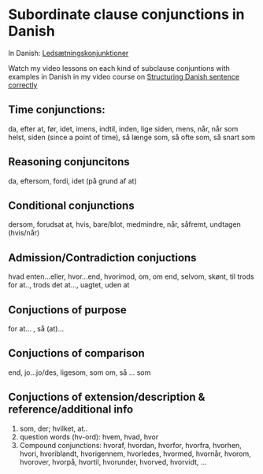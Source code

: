 # Subordinate clause conjunctions in Danish

In Danish: [Ledsætningskonjunktioner](https://sproget.dk/raad-og-regler/ordlister/sproglige-ordlister/under) 

Watch my video lessons on each kind of subclause conjuntions with examples in Danish in my video course on [Structuring Danish sentence correctly](https://elenasokolova.podia.com/structuring-danish-sentence-correctly)

## Time conjunctions:
da, efter at, før, idet, imens, indtil, inden, lige siden, mens, når, når som helst, siden (since a point of time), så længe som, så ofte som, så snart som

## Reasoning conjuncitons
da, eftersom, fordi, idet (på grund af at)

## Conditional conjunctions
dersom, forudsat at, hvis, bare/blot, medmindre, når, såfremt, undtagen (hvis/når)

## Admission/Contradiction conjuctions
hvad enten...eller, hvor...end, hvorimod, om, om end, selvom, skønt, til trods for at.., trods det at..., uagtet, uden at

## Conjuctions of purpose
for at... , så (at)...

## Conjuctions of comparison
end, jo...jo/des, ligesom, som om, så ... som

## Conjuctions of extension/description & reference/additional info
1) som, der; hvilket, at..
2) question words (hv-ord): hvem, hvad, hvor
3) Compound conjunctions: hvoraf, hvordan, hvorfor, hvorfra, hvorhen, hvori, hvoriblandt, hvorigennem, hvorledes, hvormed, hvornår, hvorom, hvorover, hvorpå, hvortil, hvorunder, hvorved, hvorvidt, ...
